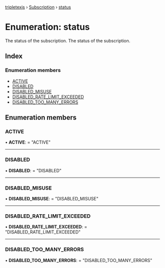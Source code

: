 [tripletexjs](../README.md) › [Subscription](../modules/subscription.md) › [status](subscription.status.md)

# Enumeration: status

The status of the subscription.
The status of the subscription.

## Index

### Enumeration members

* [ACTIVE](subscription.status.md#active)
* [DISABLED](subscription.status.md#disabled)
* [DISABLED_MISUSE](subscription.status.md#disabled_misuse)
* [DISABLED_RATE_LIMIT_EXCEEDED](subscription.status.md#disabled_rate_limit_exceeded)
* [DISABLED_TOO_MANY_ERRORS](subscription.status.md#disabled_too_many_errors)

## Enumeration members

###  ACTIVE

• **ACTIVE**: = "ACTIVE"

___

###  DISABLED

• **DISABLED**: = "DISABLED"

___

###  DISABLED_MISUSE

• **DISABLED_MISUSE**: = "DISABLED_MISUSE"

___

###  DISABLED_RATE_LIMIT_EXCEEDED

• **DISABLED_RATE_LIMIT_EXCEEDED**: = "DISABLED_RATE_LIMIT_EXCEEDED"

___

###  DISABLED_TOO_MANY_ERRORS

• **DISABLED_TOO_MANY_ERRORS**: = "DISABLED_TOO_MANY_ERRORS"
